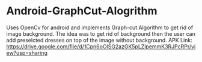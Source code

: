 # Android-GraphCut-Alogrithm
Uses OpenCv for android and implements Graph-cut Algorithm to get rid of image background. The idea was to get rid of background then the user can add preselcted dresses on top of the image without background.
APK Link: https://drive.google.com/file/d/1Cpn6oOlSG2azGK5pLZlpemmK3RJPcRPr/view?usp=sharing
